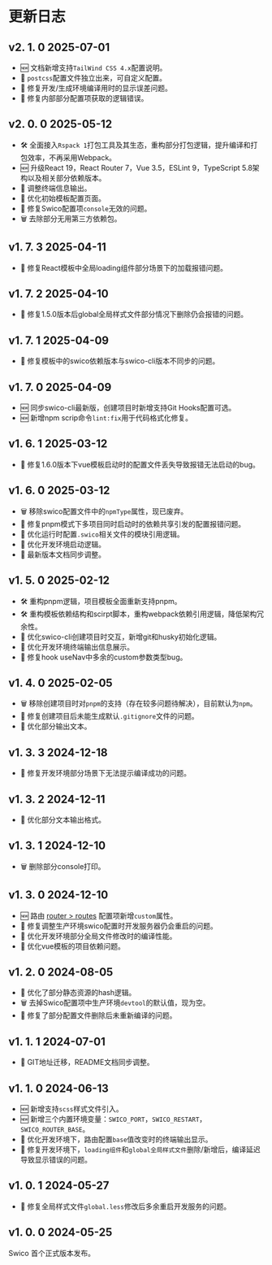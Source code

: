 

# 更新日志

[//]: # (- :lipstick: 优化)
[//]: # (- :new: 新增)
[//]: # (- :wrench: 修复)
[//]: # (:wastebasket:废弃/删除)
[//]: # (:hammer_and_wrench:重构)

## v2. 1. 0 <Badge type="info">2025-07-01</Badge>

- :new: 文档新增支持`TailWind CSS 4.x`配置说明。
- :lipstick: `postcss`配置文件独立出来，可自定义配置。
- :wrench: 修复开发/生成环境编译用时的显示误差问题。
- :wrench: 修复内部部分配置项获取的逻辑错误。


## v2. 0. 0 <Badge type="info">2025-05-12</Badge>

- :hammer_and_wrench: 全面接入`Rspack 1`打包工具及其生态，重构部分打包逻辑，提升编译和打包效率，不再采用Webpack。
- :new: 升级React 19，React Router 7，Vue 3.5，ESLint 9，TypeScript 5.8架构以及相关部分依赖版本。
- :lipstick: 调整终端信息输出。
- :lipstick: 优化初始模板配置页面。
- :wrench: 修复Swico配置项`console`无效的问题。
- :wastebasket: 去除部分无用第三方依赖包。


## v1. 7. 3 <Badge type="info">2025-04-11</Badge>

- :wrench: 修复React模板中全局loading组件部分场景下的加载报错问题。

## v1. 7. 2 <Badge type="info">2025-04-10</Badge>

- :wrench: 修复1.5.0版本后global全局样式文件部分情况下删除仍会报错的问题。

## v1. 7. 1 <Badge type="info">2025-04-09</Badge>

- :wrench: 修复模板中的swico依赖版本与swico-cli版本不同步的问题。

## v1. 7. 0 <Badge type="info">2025-04-09</Badge>


- :new: 同步swico-cli最新版，创建项目时新增支持Git Hooks配置可选。
- :new: 新增npm scrip命令`lint:fix`用于代码格式化修复。


## v1. 6. 1 <Badge type="info">2025-03-12</Badge>


- :wrench: 修复1.6.0版本下vue模板启动时的配置文件丢失导致报错无法启动的bug。


## v1. 6. 0 <Badge type="info">2025-03-12</Badge>

- :wastebasket: 移除swico配置文件中的`npmType`属性，现已废弃。
- :wrench: 修复pnpm模式下多项目同时启动时的依赖共享引发的配置报错问题。
- :lipstick: 优化运行时配置`.swico`相关文件的模块引用逻辑。
- :lipstick: 优化开发环境启动逻辑。
- :lipstick: 最新版本文档同步调整。



## v1. 5. 0 <Badge type="info">2025-02-12</Badge>

- :hammer_and_wrench: 重构pnpm逻辑，项目模板全面重新支持pnpm。
- :hammer_and_wrench: 重构模板依赖结构和scirpt脚本，重构webpack依赖引用逻辑，降低架构冗余性。
- :lipstick: 优化swico-cli创建项目时交互，新增git和husky初始化逻辑。
- :lipstick: 优化开发环境终端输出信息展示。
- :wrench: 修复hook useNav中多余的custom参数类型bug。

## v1. 4. 0 <Badge type="info">2025-02-05</Badge>

- :wastebasket: 移除创建项目时对`pnpm`的支持（存在较多问题待解决），目前默认为`npm`。
- :wrench: 修复创建项目后未能生成默认`.gitignore`文件的问题。
- :lipstick: 优化部分输出文本。

## v1. 3. 3 <Badge type="info">2024-12-18</Badge>

- :wrench: 修复开发环境部分场景下无法提示编译成功的问题。

## v1. 3. 2 <Badge type="info">2024-12-11</Badge>

- :lipstick: 优化部分文本输出格式。

## v1. 3. 1 <Badge type="info">2024-12-10</Badge>

- :wastebasket: 删除部分console打印。

## v1. 3. 0 <Badge type="info">2024-12-10</Badge>

- :new: 路由 [router > routes] 配置项新增`custom`属性。
- :wrench: 修复调整生产环境swico配置时开发服务器仍会重启的问题。
- :lipstick: 优化开发环境部分全局文件修改时的编译性能。
- :lipstick: 优化vue模板的项目依赖问题。



## v1. 2. 0 <Badge type="info">2024-08-05</Badge>

- :lipstick: 优化了部分静态资源的hash逻辑。
- :wastebasket: 去掉Swico配置项中生产环境`devtool`的默认值，现为空。
- :wrench: 修复了部分配置文件删除后未重新编译的问题。


## v1. 1. 1 <Badge type="info">2024-07-01</Badge>

- :lipstick: GIT地址迁移，README文档同步调整。

## v1. 1. 0 <Badge type="info">2024-06-13</Badge>

- :new: 新增支持`scss`样式文件引入。
- :new: 新增三个内置环境变量：`SWICO_PORT`，`SWICO_RESTART`，`SWICO_ROUTER_BASE`。
- :lipstick: 优化开发环境下，路由配置`base`值改变时的终端输出显示。
- :wrench: 修复开发环境下，`loading组件`和`global全局样式文件`删除/新增后，编译延迟导致显示错误的问题。

## v1. 0. 1 <Badge type="info">2024-05-27</Badge>

- :wrench: 修复全局样式文件`global.less`修改后多余重启开发服务的问题。

## v1. 0. 0 <Badge type="info">2024-05-25</Badge>


Swico 首个正式版本发布。


[router > routes]:/router.html#routes